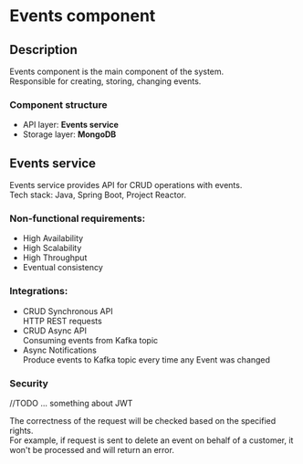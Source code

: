 # Events component

## Description

Events component is the main component of the system.   
Responsible for creating, storing, changing events.

### Component structure
- API layer: **Events service**
- Storage layer: **MongoDB**

## Events service
Events service provides API for CRUD operations with events.  
Tech stack: Java, Spring Boot, Project Reactor.

### Non-functional requirements:
- High Availability
- High Scalability
- High Throughput
- Eventual consistency

### Integrations:
- CRUD Synchronous API  
  HTTP REST requests
- CRUD Async API  
  Consuming events from Kafka topic
- Async Notifications  
  Produce events to Kafka topic every time any Event was changed

### Security
//TODO ... something about JWT

The correctness of the request will be checked based on the specified rights.  
For example, if request is sent to delete an event on behalf of a customer, it won't be processed and will return an error.
